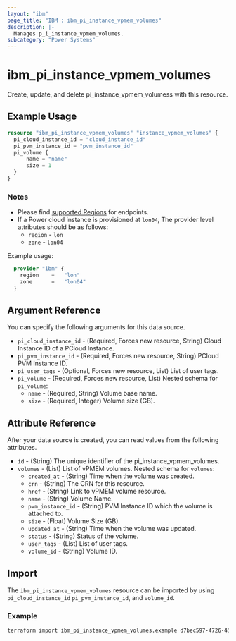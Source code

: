 ```yaml
---
layout: "ibm"
page_title: "IBM : ibm_pi_instance_vpmem_volumes"
description: |-
  Manages p_i_instance_vpmem_volumes.
subcategory: "Power Systems"
---
```


# ibm_pi_instance_vpmem_volumes

Create, update, and delete pi_instance_vpmem_volumess with this resource.

## Example Usage

```terraform
resource "ibm_pi_instance_vpmem_volumes" "instance_vpmem_volumes" {
  pi_cloud_instance_id = "cloud_instance_id"
  pi_pvm_instance_id = "pvm_instance_id"
  pi_volume {
      name = "name"
      size = 1
  }
}
```

### Notes

- Please find [supported Regions](https://cloud.ibm.com/apidocs/power-cloud#endpoint) for endpoints.
- If a Power cloud instance is provisioned at `lon04`, The provider level attributes should be as follows:
  - `region` - `lon`
  - `zone` - `lon04`
  
Example usage:

  ```terraform
    provider "ibm" {
      region    =   "lon"
      zone      =   "lon04"
    }
  ```

## Argument Reference

You can specify the following arguments for this data source.

- `pi_cloud_instance_id` - (Required, Forces new resource, String) Cloud Instance ID of a PCloud Instance.
- `pi_pvm_instance_id` - (Required, Forces new resource, String) PCloud PVM Instance ID.
- `pi_user_tags` - (Optional, Forces new resource, List) List of user tags.
- `pi_volume` - (Required, Forces new resource, List)
   Nested schema for `pi_volume`:
  - `name` - (Required, String) Volume base name.
  - `size` - (Required, Integer) Volume size (GB).

## Attribute Reference

After your data source is created, you can read values from the following attributes.

- `id` - (String) The unique identifier of the pi_instance_vpmem_volumes.
- `volumes` - (List) List of vPMEM volumes.
   Nested schema for `volumes`:
  - `created_at` - (String) Time when the volume was created.
  - `crn` - (String) The CRN for this resource.
  - `href` - (String) Link to vPMEM volume resource.
  - `name` - (String) Volume Name.
  - `pvm_instance_id` - (String) PVM Instance ID which the volume is attached to.
  - `size` - (Float) Volume Size (GB).
  - `updated_at` - (String) Time when the volume was updated.
  - `status` - (String) Status of the volume.
  - `user_tags` - (List) List of user tags.
  - `volume_id` - (String) Volume ID.

## Import

The `ibm_pi_instance_vpmem_volumes` resource can be imported by using `pi_cloud_instance_id` `pi_pvm_instance_id`, and `volume_id`.

### Example

```bash
terraform import ibm_pi_instance_vpmem_volumes.example d7bec597-4726-451f-8a63-e62e6f19c32c/cea6651a-bc0a-4438-9f8a-a0770bbf3ebb/cea6651a-4726-451f-8a63--e62e6f19c32c
```
